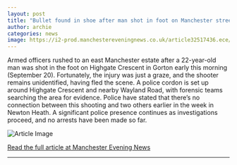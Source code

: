 ```yaml
---
layout: post
title: "Bullet found in shoe after man shot in foot on Manchester street"
author: archie
categories: news
image: https://i2-prod.manchestereveningnews.co.uk/article32517436.ece/ALTERNATES/s1200/0_image-4.png
---
```

Armed officers rushed to an east Manchester estate after a 22-year-old man was shot in the foot on Highgate Crescent in Gorton early this morning (September 20). Fortunately, the injury was just a graze, and the shooter remains unidentified, having fled the scene. A police cordon is set up around Highgate Crescent and nearby Wayland Road, with forensic teams searching the area for evidence. Police have stated that there’s no connection between this shooting and two others earlier in the week in Newton Heath. A significant police presence continues as investigations proceed, and no arrests have been made so far.

![Article Image](https://i2-prod.manchestereveningnews.co.uk/article32517436.ece/ALTERNATES/s1200/0_image-4.png)

[Read the full article at Manchester Evening News](https://www.manchestereveningnews.co.uk/news/greater-manchester-news/bullet-found-shoe-after-man-32517423)

---
